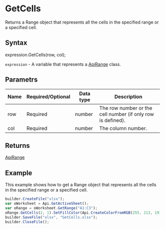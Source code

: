 # GetCells

Returns a Range object that represents all the cells in the specified range or a specified cell.

## Syntax

expression.GetCells(row, col);

`expression` - A variable that represents a [ApiRange](../ApiRange.md) class.

## Parametrs

| **Name** | **Required/Optional** | **Data type** | **Description** |
| ------------- | ------------- | ------------- | ------------- |
| row | Required | number | The row number or the cell number (if only row is defined). |
| col | Required | number | The column number. |

## Returns

[ApiRange](../ApiRange.md)

## Example

This example shows how to get a Range object that represents all the cells in the specified range or a specified cell.

```javascript
builder.CreateFile("xlsx");
var oWorksheet = Api.GetActiveSheet();
var oRange = oWorksheet.GetRange("A1:C3");
oRange.GetCells(2, 1).SetFillColor(Api.CreateColorFromRGB(255, 213, 191));
builder.SaveFile("xlsx", "GetCells.xlsx");
builder.CloseFile();
```